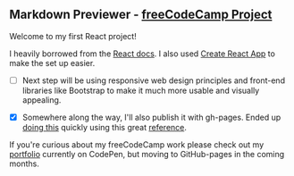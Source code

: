 ## Markdown Previewer - [freeCodeCamp Project](https://learn.freecodecamp.org/front-end-libraries/front-end-libraries-projects/build-a-markdown-previewer)

Welcome to my first React project!

I heavily borrowed from the [React docs](https://reactjs.org/).
I also used [Create React App](https://github.com/facebook/create-react-app) to make the set up easier.

- [ ] Next step will be using responsive web design principles and front-end libraries like Bootstrap to make it much more usable and visually appealing.

- [x] Somewhere along the way, I'll also publish it with gh-pages. Ended up [doing this](https://marvokdolor.github.io/markdown-previewer-fcc/) quickly using this great [reference](https://medium.freecodecamp.org/surge-vs-github-pages-deploying-a-create-react-app-project-c0ecbf317089).

If you're curious about my freeCodeCamp work please check out my [portfolio](https://codepen.io/marvokdolor/full/bmLbQy/) currently on CodePen, but moving to GitHub-pages in the coming months.

<!-- ---
permalink: /index.html
--- -->
